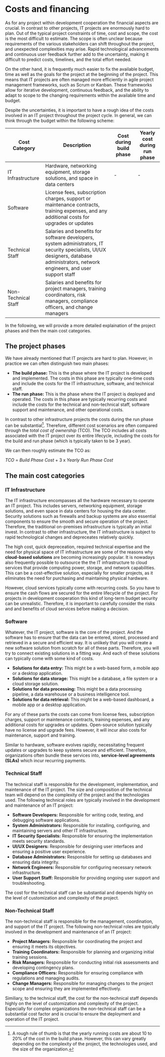 # Costs and financing

As for any project within development cooperation the financial aspects are crucial. In contrast to other projects, IT projects are enormously hard to plan. Out of the typical project constraints of time, cost and scope, the cost is the most difficult to estimate. The scope is often unclear because requirements of the various stakeholders can shift throughout the project, and unexpected complexities may arise. Rapid technological advancements and continuous user feedback further add to the uncertainty, making it difficult to predict costs, timelines, and the total effort needed.

On the other hand, it is frequently much easier to fix the available budget, time as well as the goals for the project at the beginning of the project. This means that IT projects are often managed more efficiently in agile project management frameworks, such as Scrum or Kanban. These frameworks allow for iterative development, continuous feedback, and the ability to adapt to scope to the changing requirements within the available time and budget.



Despite the uncertainties, it is important to have a rough idea of the costs involved in an IT project throughout the project cycle. In general, we can think through the budget within the following scheme:

| Cost Category | Description | Cost during build phase | Yearly cost during run phase |
|---------------|-------------|---------------|-------------|
| IT Infrastructure | Hardware, networking equipment, storage solutions, and space in data centers | - | -  |
| Software | License fees, subscription charges, support or maintenance contracts, training expenses, and any additional costs for upgrades or updates |  | |
| Technical Staff | Salaries and benefits for software developers, system administrators, IT security specialists, UI/UX designers, database administrators, network engineers, and user support staff | | |
| Non-Technical Staff | Salaries and benefits for project managers, training coordinators, risk managers, compliance officers, and change managers | | |

In the following, we will provide a more detailed explaination of the project phases and then the main cost categories.

## The project phases

We have already mentioned that IT projects are hard to plan. However, in practice we can often distinguish two main phases:

- **The build phase:** This is the phase where the IT project is developed and implemented. The costs in this phase are typically one-time costs and include the costs for the IT infrastructure, software, and technical staff.
- **The run phase:** This is the phase where the IT project is deployed and operated. The costs in this phase are typically recurring costs and include the costs for the technical and non-technical staff, software support and maintenance, and other operational costs. 

In contrast to other infrastructure projects the costs during the run phase can be substantial[^1]. Therefore, different cost scenarios are often compared through the *total cost of ownership* (TCO). The TCO includes all costs associated with the IT project over its entire lifecycle, including the costs for the build and run phase (which is typically taken to be 3 year).

[^1]:
    A rough rule of thumb is that the yearly running costs are about 10 to 20% of the cost in the build phase. However, this can vary greatly depending on the complexity of the project, the technologies used, and the size of the organization.

We can then roughly estimate the TCO as:

*TCO* = *Build Phase Cost* + 3 x *Yearly Run Phase Cost*


## The main cost categories

### IT Infrastructure

The IT infrastructure encompasses all the hardware necessary to operate an IT project. This includes servers, networking equipment, storage solutions, and even space in data centers for housing the data center. Security solutions such as firewalls and backup systems are also essential components to ensure the smooth and secure operation of the project. Therefore, the traditional on-premises infrastructure is typically an initial invest. In contrast to other infrastructure, the IT infrastructure is subject to rapid technological changes and depreceates relatively quickly.

The high cost, quick depreceation, required technical expertise and the need for physical space of IT infrastructure are some of the reasons why **cloud-based solutions** are becoming increasingly popular. It is nowadays also frequently possible to outsource the the IT infrastructure to cloud services that provide computing power, storage, and network capabilities. This can be a cost-effective solution, especially for smaller projects, as it eliminates the need for purchasing and maintaining physical hardware.

However, cloud services typically come with recurring costs. So you have to ensure the cash flows are secured for the entire lifecycle of the project. For projects in development cooperation this kind of long-term budget security can be unrealistic. Therefore, it is important to carefully consider the risks and and benefits of cloud services before making a decision.

### Software

Whatever, the IT project, software is the core of the project. And the software has to ensure that the data can be entered, stored, processed and retrieved in a secure and efficient way. It is unlikely that you will create a new software solution from scratch for all of these parts. Therefore, you will try to connect existing solutions in a fitting way. And each of these solutions can typically come with some kind of costs.

- **Solutions for data entry:** This might be a web-based form, a mobile app or a desktop application.
- **Solutions for data storage:** This might be a database, a file system or a cloud storage solution.
- **Solutions for data processing:** This might be a data processing pipeline, a data warehouse or a business intelligence tool.
- **Solutions for data retrieval:** This might be a web-based dashboard, a mobile app or a desktop application.

For any of these parts the costs can come from license fees, subscription charges, support or maintenance contracts, training expenses, and any additional costs for upgrades or updates. Open-source solution typically have no license and upgrade fees. However, it will incur also costs for maintenance, support and training.

Similar to hardware, software evolves rapidly, necessitating frequent updates or upgrades to keep systems secure and efficient. Therefore, organizations often bundle these services into, **service-level agreements (SLAs)** which incur recurring payments.

### Technical Staff

The technical staff is responsible for the development, implementation, and maintenance of the IT project. The size and composition of the technical team will depend on the complexity of the project and the technologies used. The following technical roles are typically involved in the development and maintenance of an IT project:

- **Software Developers:** Responsible for writing code, testing, and debugging software applications.
- **System Administrators:** Responsible for installing, configuring, and maintaining servers and other IT infrastructure.
- **IT Security Specialists:** Responsible for ensuring the implementation meets security standards.
- **UI/UX Designers:** Responsible for designing user interfaces and ensuring a positive user experience.
- **Database Administrators:** Responsible for setting up databases and ensuring data integrity.
- **Network Engineers:** Responsible for configuring necessary network infrastructure.
- **User Support Staff:** Responsible for providing ongoing user support and troubleshooting.

The cost for the technical staff can be substantial and depends highly on the level of customization and complexity of the project.

### Non-Technical Staff

The non-technical staff is responsible for the management, coordination, and support of the IT project. The following non-technical roles are typically involved in the development and maintenance of an IT project:

- **Project Managers:** Responsible for coordinating the project and ensuring it meets its objectives.
- **Training Coordinators:** Responsible for planning and organizing initial training sessions.
- **Risk Managers:** Responsible for conducting initial risk assessments and developing contingency plans.
- **Compliance Officers:** Responsible for ensuring compliance with regulations and managing audits.
- **Change Managers:** Responsible for managing changes to the project scope and ensuring they are implemented effectively.

Similiary, to the technical staff, the cost for the non-technical staff depends highly on the level of customization and complexity of the project. Especially for complex organizations the non-technical staff can be a substantial cost factor and is crucial to ensure the deployment and operation of the IT project.




 